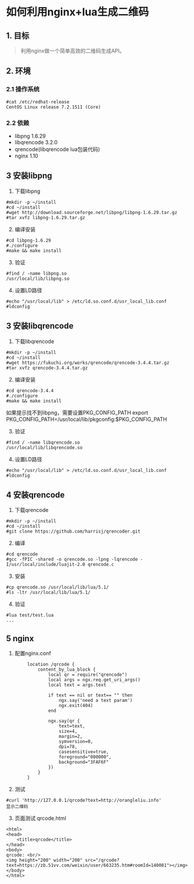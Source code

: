 
# 如何利用nginx+lua生成二维码

## 1. 目标
> 利用nginx做一个简单高效的二维码生成API。

## 2. 环境
### 2.1 操作系统
```
#cat /etc/redhat-release
CentOS Linux release 7.2.1511 (Core)
```
### 2.2 依赖

+ libpng 1.6.29
+ libqrencode 3.2.0
+ qrencode(libqrencode lua包装代码)
+ nginx 1.10

## 3 安装libpng
1) 下载libpng
```
#mkdir -p ~/install
#cd ~/install
#wget http://download.sourceforge.net/libpng/libpng-1.6.29.tar.gz
#tar xvfz libpng-1.6.29.tar.gz
```

2) 编译安装
```
#cd libpng-1.6.29
#./configure
#make && make install
```

3) 验证
```
#find / -name libpng.so
/usr/local/lib/libpng.so
```

4) 设置LD路径
```
#echo "/usr/local/lib" > /etc/ld.so.conf.d/usr_local_lib.conf
#ldconfig

```

## 3 安装libqrencode
1) 下载libqrencode
```
#mkdir -p ~/install
#cd ~/install
#wget https://fukuchi.org/works/qrencode/qrencode-3.4.4.tar.gz
#tar xvfz qrencode-3.4.4.tar.gz
```

2) 编译安装
```
#cd qrencode-3.4.4
#./configure
#make && make install
```
如果提示找不到libpng，需要设置PKG_CONFIG_PATH
export PKG_CONFIG_PATH=/usr/local/lib/pkgconfig:$PKG_CONFIG_PATH

3) 验证
```
#find / -name libqrencode.so
/usr/local/lib/libqrencode.so
```

4) 设置LD路径
```
#echo "/usr/local/lib" > /etc/ld.so.conf.d/usr_local_lib.conf
#ldconfig

```

## 4 安装qrencode
1) 下载qrencode
```
#mkdir -p ~/install
#cd ~/install
#git clone https://github.com/harrisj/qrencoder.git
```

2) 编译
```
#cd qrencode
#gcc -fPIC -shared -o qrencode.so -lpng -lqrencode -I/usr/local/include/luajit-2.0 qrencode.c 

```

3) 安装
```
#cp qrencode.so /usr/local/lib/lua/5.1/
#ls -ltr /usr/local/lib/lua/5.1/
```

4) 验证
```
#lua test/test.lua
...
```

## 5 nginx
1) 配置nginx.conf
```
        location /qrcode {
            content_by_lua_block {
                local qr = require("qrencode")
                local args = ngx.req.get_uri_args()
                local text = args.text
        
                if text == nil or text== "" then
                    ngx.say('need a text param')
                    ngx.exit(404)
                end
        
                ngx.say(qr {
                    text=text,
                    size=4,
                    margin=2,
                    symversion=0,
                    dpi=78,
                    casesensitive=true,
                    foreground="000000",
                    background="3FAF6F"
                })
            }
        }
```

2) 测试
```
#curl 'http://127.0.0.1/qrcode?text=http://orangleliu.info'
显示二维码
```

3) 页面测试
qrcode.html
```
<html>
<head>
	<title>qrcode</title>
</head>
<body>
qrcode: <br/>
<img height="200" width="200" src="/qrcode?text=https://zb.51vv.com/weixin/user/663235.htm#roomId=140081"></img>
</body>
</html>
```
